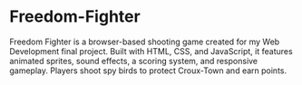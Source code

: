 # Freedom-Fighter
Freedom Fighter is a browser-based shooting game created for my Web Development final project. Built with HTML, CSS, and JavaScript, it features animated sprites, sound effects, a scoring system, and responsive gameplay. Players shoot spy birds to protect Croux-Town and earn points.
